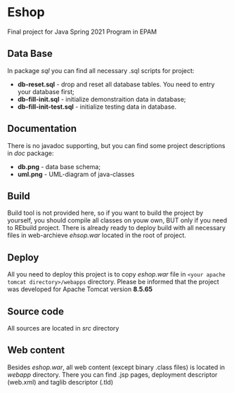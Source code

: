 # Eshop
Final project for Java Spring 2021 Program in EPAM

## Data Base 
In package *sql* you can find all necessary .sql scripts for project:
+ **db-reset.sql** - drop and reset all database tables. You need to entry your database first;
+ **db-fill-init.sql** - initialize demonstraition data in database;
+ **db-fill-init-test.sql** - initialize testing data in database.

## Documentation
There is no javadoc supporting, but you can find some project descriptions in *doc* package:
+ **db.png** - data base schema;
+ **uml.png** - UML-diagram of java-classes

## Build
Build tool is not provided here, so if you want to build the project by yourself, you should compile all classes on youw own, BUT
only if you need to REbuild project.
There is already ready to deploy build with all necessary files in web-archieve *ehsop.war* located in the root of project.

## Deploy
All you need to deploy this project is to copy *eshop.war* file in `<your apache tomcat directory>/webapps` directory. Please be informed that the project was developed for Apache Tomcat
version **8.5.65** 

## Source code
All sources are located in *src* directory

## Web content
Besides *eshop.war*, all web content (except binary .class files) is located in *webapp* directory. There you can find .jsp pages, deployment descriptor (web.xml) and taglib descriptor (.tld)



